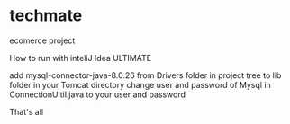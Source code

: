 # techmate
ecomerce project


How to run with inteliJ Idea ULTIMATE

add mysql-connector-java-8.0.26 from Drivers folder in project tree to lib folder in your Tomcat directory
change user and password of Mysql in ConnectionUltil.java to your user and password

That's all
